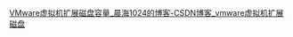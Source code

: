 [VMware虚拟机扩展磁盘容量_晨海1024的博客-CSDN博客_vmware虚拟机扩展磁盘](https://blog.csdn.net/Chen_qi_hai/article/details/108814596)
